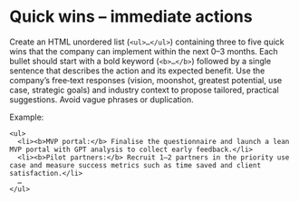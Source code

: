 # Quick wins – immediate actions

Create an HTML unordered list (`<ul>…</ul>`) containing three to five quick wins that the company can implement within the next 0–3 months. Each bullet should start with a bold keyword (`<b>…</b>`) followed by a single sentence that describes the action and its expected benefit. Use the company’s free‑text responses (vision, moonshot, greatest potential, use case, strategic goals) and industry context to propose tailored, practical suggestions. Avoid vague phrases or duplication.

Example:

```
<ul>
  <li><b>MVP portal:</b> Finalise the questionnaire and launch a lean MVP portal with GPT analysis to collect early feedback.</li>
  <li><b>Pilot partners:</b> Recruit 1–2 partners in the priority use case and measure success metrics such as time saved and client satisfaction.</li>
  …
</ul>
```